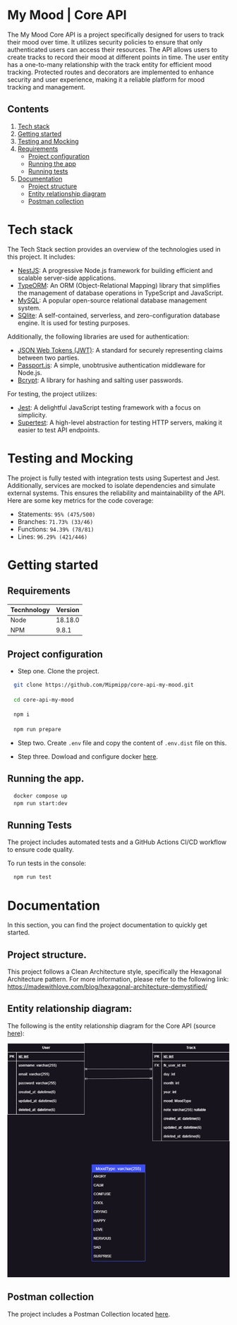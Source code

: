 # My Mood | Core API

The My Mood Core API is a project specifically designed for users to track their mood over time. It utilizes security policies to ensure that only authenticated users can access their resources. The API allows users to create tracks to record their mood at different points in time. The user entity has a one-to-many relationship with the track entity for efficient mood tracking. Protected routes and decorators are implemented to enhance security and user experience, making it a reliable platform for mood tracking and management.

## Contents

1. [Tech stack](#tech-stack)
2. [Getting started](#getting-started)
3. [Testing and Mocking](#testing-and-mocking)
4. [Requirements](#requirements)
   - [Project configuration](#project-configuration)
   - [Running the app](#running-the-app)
   - [Running tests](#running-tests)
5. [Documentation](#documentation)
   - [Project structure](#project-structure)
   - [Entity relationship diagram](#entity-relationship-diagram)
   - [Postman collection](#postman-collection)

# Tech stack

The Tech Stack section provides an overview of the technologies used in this project. It includes:

- [NestJS](https://docs.nestjs.com/): A progressive Node.js framework for building efficient and scalable server-side applications.
- [TypeORM](https://typeorm.io/): An ORM (Object-Relational Mapping) library that simplifies the management of database operations in TypeScript and JavaScript.
- [MySQL](https://dev.mysql.com/doc/): A popular open-source relational database management system.
- [SQlite](https://www.sqlite.org/docs.html): A self-contained, serverless, and zero-configuration database engine. It is used for testing purposes.

Additionally, the following libraries are used for authentication:

- [JSON Web Tokens (JWT)](https://jwt.io/): A standard for securely representing claims between two parties.
- [Passport.js](http://www.passportjs.org/): A simple, unobtrusive authentication middleware for Node.js.
- [Bcrypt](https://www.npmjs.com/package/bcrypt): A library for hashing and salting user passwords.

For testing, the project utilizes:

- [Jest](https://jestjs.io/): A delightful JavaScript testing framework with a focus on simplicity.
- [Supertest](https://www.npmjs.com/package/supertest): A high-level abstraction for testing HTTP servers, making it easier to test API endpoints.

# Testing and Mocking

The project is fully tested with integration tests using Supertest and Jest. Additionally, services are mocked to isolate dependencies and simulate external systems. This ensures the reliability and maintainability of the API.
Here are some key metrics for the code coverage:

- Statements: `95% (475/500)`
- Branches: `71.73% (33/46)`
- Functions: `94.39% (78/81)`
- Lines: `96.29% (421/446)`

# Getting started

## Requirements

| Tecnhnology | Version |
| ----------- | ------- |
| Node        | 18.18.0 |
| NPM         | 9.8.1   |

## Project configuration

- Step one.
  Clone the project.

```bash
  git clone https://github.com/Mipmipp/core-api-my-mood.git

  cd core-api-my-mood

  npm i

  npm run prepare
```

- Step two.
  Create `.env` file and copy the content of `.env.dist` file on this.

- Step three.
  Dowload and configure docker [here](https://www.docker.com/get-started/).

## Running the app.

```bash
  docker compose up
  npm run start:dev
```

## Running Tests

The project includes automated tests and a GitHub Actions CI/CD workflow to ensure code quality.

To run tests in the console:

```bash
  npm run test
```

# Documentation

In this section, you can find the project documentation to quickly get started.

## Project structure.

This project follows a Clean Architecture style, specifically the Hexagonal Architecture pattern.
For more information, please refer to the following link: https://madewithlove.com/blog/hexagonal-architecture-demystified/

## Entity relationship diagram:

The following is the entity relationship diagram for the Core API (source [here](https://github.com/Mipmipp/core-api-my-mood/blob/main/docs/erd/core-api.erd.drawio)):

![ERD](https://github.com/Mipmipp/core-api-my-mood/blob/main/docs/erd/core-api.erd.png)

## Postman collection

The project includes a Postman Collection located [here](https://github.com/Mipmipp/core-api-my-mood/blob/main/docs/postman/core_api_my%20mood.postman_collection.json).
